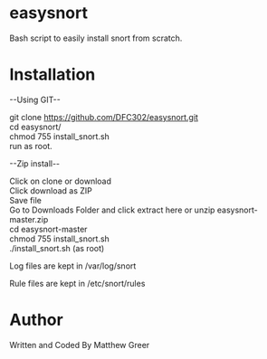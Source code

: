 # easysnort
Bash script to easily install snort from scratch.

# Installation

--Using GIT--

git clone https://github.com/DFC302/easysnort.git \
cd easysnort/ \
chmod 755 install_snort.sh \
run as root.

--Zip install--

Click on clone or download \
Click download as ZIP \
Save file \
Go to Downloads Folder and click extract here or unzip easysnort-master.zip \
cd easysnort-master \
chmod 755 install_snort.sh \
./install_snort.sh (as root)

Log files are kept in /var/log/snort

Rule files are kept in /etc/snort/rules

# Author
Written and Coded By Matthew Greer
